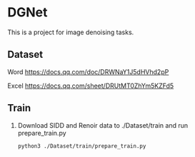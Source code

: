# DGNet
This is a project for image denoising tasks.
## Dataset
Word
https://docs.qq.com/doc/DRWNaY1J5dHVhd2pP

Excel
https://docs.qq.com/sheet/DRUtMT0ZhYm5KZFd5

## Train
1. Download SIDD and Renoir data to ./Dataset/train and run prepare_train.py

    ``python3 ./Dataset/train/prepare_train.py``

